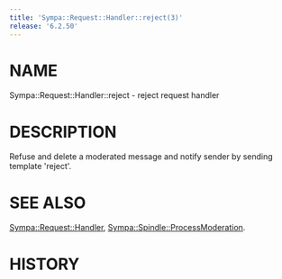 ```yaml
---
title: 'Sympa::Request::Handler::reject(3)'
release: '6.2.50'
---
```


# NAME

Sympa::Request::Handler::reject - reject request handler

# DESCRIPTION

Refuse and delete a moderated message and notify sender
by sending template 'reject'.

# SEE ALSO

[Sympa::Request::Handler](./Sympa-Request-Handler.3.md), [Sympa::Spindle::ProcessModeration](./Sympa-Spindle-ProcessModeration.3.md).

# HISTORY
